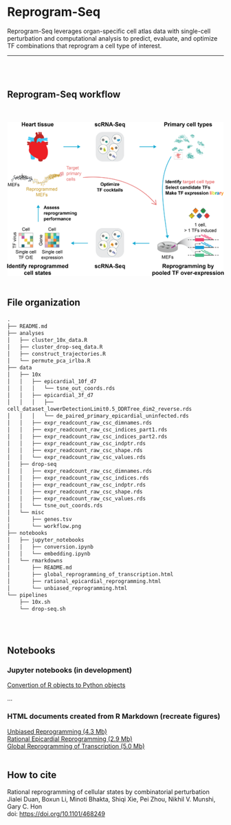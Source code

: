 # Reprogram-Seq

Reprogram-Seq leverages organ-specific cell atlas data with single-cell perturbation and computational analysis to predict, evaluate, and optimize TF combinations that reprogram a cell type of interest. 
 
---
<br/><br/>
## Reprogram-Seq workflow
<br/><br/>
![](data/misc/workflow.png)
<br/><br/>

## File organization
```
.
├── README.md
├── analyses
│   ├── cluster_10x_data.R
│   ├── cluster_drop-seq_data.R
│   ├── construct_trajectories.R
│   └── permute_pca_irlba.R
├── data
│   ├── 10x
│   │   ├── epicardial_10f_d7
│   │   │   └── tsne_out_coords.rds
│   │   ├── epicardial_3f_d7
│   │   │   ├── cell_dataset_lowerDetectionLimit0.5_DDRTree_dim2_reverse.rds
│   │   │   └── de_paired_primary_epicardial_uninfected.rds
│   │   ├── expr_readcount_raw_csc_dimnames.rds
│   │   ├── expr_readcount_raw_csc_indices_part1.rds
│   │   ├── expr_readcount_raw_csc_indices_part2.rds
│   │   ├── expr_readcount_raw_csc_indptr.rds
│   │   ├── expr_readcount_raw_csc_shape.rds
│   │   └── expr_readcount_raw_csc_values.rds
│   ├── drop-seq
│   │   ├── expr_readcount_raw_csc_dimnames.rds
│   │   ├── expr_readcount_raw_csc_indices.rds
│   │   ├── expr_readcount_raw_csc_indptr.rds
│   │   ├── expr_readcount_raw_csc_shape.rds
│   │   ├── expr_readcount_raw_csc_values.rds
│   │   └── tsne_out_coords.rds
│   └── misc
│       ├── genes.tsv
│       └── workflow.png
├── notebooks
│   ├── jupyter_notebooks
│   │   ├── conversion.ipynb
│   │   └── embedding.ipynb
│   └── rmarkdowns
│       ├── README.md
│       ├── global_reprogramming_of_transcription.html
│       ├── rational_epicardial_reprogramming.html
│       └── unbiased_reprogramming.html
└── pipelines
    ├── 10x.sh
    └── drop-seq.sh
```

<br/><br/>
##  Notebooks

### Jupyter notebooks (in development)
[Convertion of R objects to Python objects](https://nbviewer.jupyter.org/github/jlduan/Reprogram-Seq/blob/master/notebooks/jupyter_notebooks/conversion.ipynb)

...


###  HTML documents created from R Markdown (recreate figures)
[Unbiased Reprogramming (4.3 Mb)](http://htmlpreview.github.com/?https://github.com/jlduan/Reprogram-Seq/blob/master/notebooks/rmarkdowns/unbiased_reprogramming.html)  
[Rational Epicardial Reprogramming (2.9 Mb)](http://htmlpreview.github.com/?https://github.com/jlduan/Reprogram-Seq/blob/master/notebooks/rmarkdowns/rational_epicardial_reprogramming.html)  
[Global Reprogramming of Transcription (5.0 Mb)](http://htmlpreview.github.com/?https://github.com/jlduan/Reprogram-Seq/blob/master/notebooks/rmarkdowns/global_reprogramming_of_transcription.html)
<br/><br/>

## How to cite
Rational reprogramming of cellular states by combinatorial perturbation  
Jialei Duan, Boxun Li, Minoti Bhakta, Shiqi Xie, Pei Zhou, Nikhil V. Munshi, Gary C. Hon  
doi: <https://doi.org/10.1101/468249>
